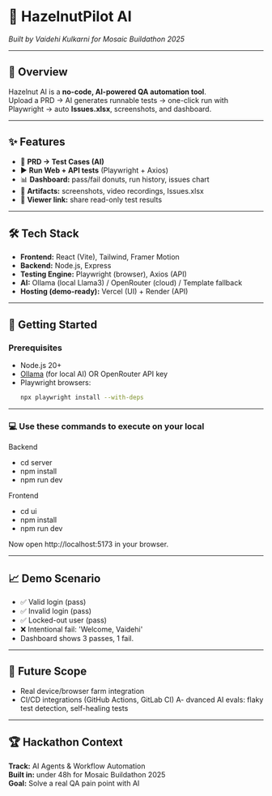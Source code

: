 # 🌰 HazelnutPilot AI  
*Built by Vaidehi Kulkarni for Mosaic Buildathon 2025*  

---

## 📌 Overview  
Hazelnut AI is a **no-code, AI-powered QA automation tool**.  
Upload a PRD → AI generates runnable tests → one-click run with Playwright → auto **Issues.xlsx**, screenshots, and dashboard.  

---

## ✨ Features  
- 📝 **PRD → Test Cases (AI)**  
- ▶️ **Run Web + API tests** (Playwright + Axios)  
- 📊 **Dashboard:** pass/fail donuts, run history, issues chart  
- 📂 **Artifacts:** screenshots, video recordings, Issues.xlsx  
- 🔗 **Viewer link:** share read-only test results  

---

## 🛠️ Tech Stack  
- **Frontend:** React (Vite), Tailwind, Framer Motion  
- **Backend:** Node.js, Express  
- **Testing Engine:** Playwright (browser), Axios (API)  
- **AI:** Ollama (local Llama3) / OpenRouter (cloud) / Template fallback  
- **Hosting (demo-ready):** Vercel (UI) + Render (API)  

---

## 🚀 Getting Started  

### Prerequisites  
- Node.js 20+  
- [Ollama](https://ollama.com) (for local AI) OR OpenRouter API key  
- Playwright browsers:  
  ```bash
  npx playwright install --with-deps
---

### 💻 Use these commands to execute on your local

Backend
- cd server
- npm install
- npm run dev

Frontend
- cd ui
- npm install
- npm run dev

Now open http://localhost:5173 in your browser.

---

## 📈 Demo Scenario
- ✅ Valid login (pass)
- ✅ Invalid login (pass)
- ✅ Locked-out user (pass)
- ❌ Intentional fail: 'Welcome, Vaidehi'
- Dashboard shows 3 passes, 1 fail.

---
  
## 🔮 Future Scope
- Real device/browser farm integration
- CI/CD integrations (GitHub Actions, GitLab CI)
A- dvanced AI evals: flaky test detection, self-healing tests

---

## 🏆 Hackathon Context  

**Track:** AI Agents & Workflow Automation  
**Built in:** under 48h for Mosaic Buildathon 2025  
**Goal:** Solve a real QA pain point with AI  


